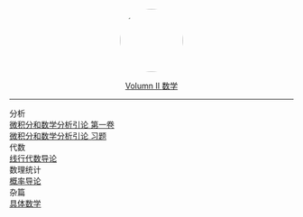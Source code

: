 <br>
<div style="text-align: center">
<a href="#"><img style="width:7rem;border-radius:50%;" src="favicon.gif"></img></a>
<br>
<p>

<a href="#/Volumn_II/welcome" class="name alive">
    <i class='iconfont icon-books-1'></i> Volumn II
</a>

<a href="#/Volumn_II/math/welcome" class="js-name name alive name-sub">
     数学
</a>
</div>

<hr>

<div class='book-list-sub2'>
    <i class='nav-icon iconfont icon-book-open'></i>
    <span> 分析</span>
    <div class='book-list-sub3'>
        <a href="#/Volumn_II/math/calculus/Introduction_to_Calculus_and_Analysis_I" class="alive">
        <i class='iconfont icon-page'></i>
        微积分和数学分析引论 第一卷</a>
    </div>                                                            
    <div class='book-list-sub3'>
        <a href="#/Volumn_II/math/calculus/Introduction_to_Calculus_and_Analysis_Problems" class="alive">
        <i class='iconfont icon-page'></i>
        微积分和数学分析引论 习题</a>
    </div>                                                            
</div>                                                            

<div class='book-list-sub2'>
    <i class='nav-icon iconfont icon-book-open'></i>
    <span> 代数</span>
    <div class='book-list-sub3'>
        <a href="#/Volumn_II/math/algebra/Introduction_to_Linear_Algebra" class="alive">
        <i class='iconfont icon-page'></i>
        线行代数导论</a>
    </div>                                                           
</div>                                                            

<div class='book-list-sub2'>
    <i class='nav-icon iconfont icon-book-open'></i>
    <span> 数理统计</span>
    <div class='book-list-sub3'>
        <a href="#/Volumn_II/math/statistics/Introduction_to_probability" class="alive">
        <i class='iconfont icon-page'></i>
        概率导论</a>
    </div>                                                            
</div>                                                            

<div class='book-list-sub2'>
    <i class='nav-icon iconfont icon-book-open'></i>
    <span> 杂篇</span>
    <div class='book-list-sub3'>
        <a href="#/Volumn_II/math/other/concrete" class="alive">
        <i class='iconfont icon-page'></i>
        具体数学</a>
    </div>                                                            
</div>                                                            

